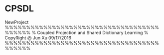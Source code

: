 # CPSDL
NewProject
%%%%%%%%%%%%%%%%%%%%%%%%%%%%%%%%%%%%%%%%%%
% Coupled Projection and Shared Dictionary Learning
% CopyRight @ Jun Xu 09/17/2016
%%%%%%%%%%%%%%%%%%%%%%%%%%%%%%%%%%%%%%%%%%

